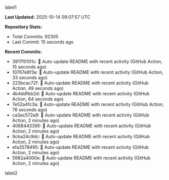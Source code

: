 
label1 
<!-- ACTIVITY_START -->
**Last Updated:** 2025-10-14 09:07:57 UTC

**Repository Stats:**
- Total Commits: 92305
- Last Commit: 15 seconds ago

**Recent Commits:**
- 3917f0101c: 🤖 Auto-update README with recent activity (GitHub Action, 15 seconds ago)
- 10767e8f3a: 🤖 Auto-update README with recent activity (GitHub Action, 33 seconds ago)
- 223bcac72f: 🤖 Auto-update README with recent activity (GitHub Action, 49 seconds ago)
- 4b4ddfbb2d: 🤖 Auto-update README with recent activity (GitHub Action, 64 seconds ago)
- 7e52a4fc3a: 🤖 Auto-update README with recent activity (GitHub Action, 76 seconds ago)
- ca3ac572a9: 🤖 Auto-update README with recent activity (GitHub Action, 2 minutes ago)
- 4068443395: 🤖 Auto-update README with recent activity (GitHub Action, 2 minutes ago)
- 9cba24c9dc: 🤖 Auto-update README with recent activity (GitHub Action, 2 minutes ago)
- efa3578495: 🤖 Auto-update README with recent activity (GitHub Action, 2 minutes ago)
- 5982a4000e: 🤖 Auto-update README with recent activity (GitHub Action, 2 minutes ago)
<!-- ACTIVITY_END -->

label2
